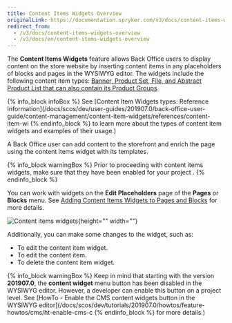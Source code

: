 ```yaml
---
title: Content Items Widgets Overview
originalLink: https://documentation.spryker.com/v3/docs/content-items-widgets-overview
redirect_from:
  - /v3/docs/content-items-widgets-overview
  - /v3/docs/en/content-items-widgets-overview
---
```


The **Content Items Widgets** feature allows Back Office users to display content on the store website by inserting content items in any placeholders of blocks and pages in the WYSIWYG editor. The widgets include the following content item types: [Banner, Product Set, File, and Abstract Product List that can also contain its Product Groups](/docs/scos/dev/user-guides/201907.0/back-office-user-guide/content-management/content-items/content-items-g).

{% info_block infoBox %}
See [Content Item Widgets types: Reference Information](/docs/scos/dev/user-guides/201907.0/back-office-user-guide/content-management/content-item-widgets/references/content-item-wi
{% endinfo_block %} to learn more about the types of content item widgets and examples of their usage.)

A Back Office user can add content to the storefront and enrich the page using the content items widget with its templates.

{% info_block warningBox %}
Prior to proceeding with content items widgets, make sure that they have been enabled for your project <!-- link to IG-->.
{% endinfo_block %}

You can work with widgets on the **Edit Placeholders** page of the **Pages** or **Blocks** menu. See [Adding Content Items Widgets to Pages and Blocks](/docs/scos/dev/user-guides/201907.0/back-office-user-guide/content-management/content-item-widgets/adding-content-) for more details.

![Content items widgets](https://spryker.s3.eu-central-1.amazonaws.com/docs/Features/CMS/Content+Items+Widgets+Overview/content-item-menu-page.png){height="" width=""}

Additionally, you can make some changes to the widget, such as:

* To edit the content item widget.
* To edit the content item.
* To delete the content item widget.

{% info_block warningBox %}
Keep in mind that starting with the version **201907.0**, the **content widget** menu button has been disabled in the WYSIWYG editor. However, a developer can enable this button on a project level. See [HowTo - Enable the CMS content widgets button in the WYSIWYG editor](/docs/scos/dev/tutorials/201907.0/howtos/feature-howtos/cms/ht-enable-cms-c
{% endinfo_block %} for more details.)
